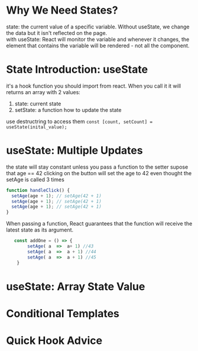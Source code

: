# Why We Need States?
state: the current value of a specific variable.
Without useState, we change the data but it isn't reflected on the page.\
with useState: React will monitor the variable and whenever it changes, the element that contains the variable will be rendered - not all the component.

# State Introduction: useState
it's a hook function you should import from react. When you call it it will returns an array with 2 values:
1. state: current state
2. setState: a function how to update the state

use destructring to access them 
`const [count, setCount] = useState(inital_value);`

# useState: Multiple Updates
the state will stay constant unless you pass a function to the setter
supose that age == 42 clicking on the button will set the age to 42 even thought the setAge is called 3 times
```js
function handleClick() {
  setAge(age + 1); // setAge(42 + 1)
  setAge(age + 1); // setAge(42 + 1)
  setAge(age + 1); // setAge(42 + 1)
}
```
When passing a function, React guarantees that the function will receive the latest state as its argument. 
```js
   const addOne = () => {
        setAge( a  =>  a+ 1) //43
        setAge( a  =>  a + 1) //44 
        setAge( a  =>  a + 1) //45
    }

```
# useState: Array State Value


# Conditional Templates

# Quick Hook Advice
